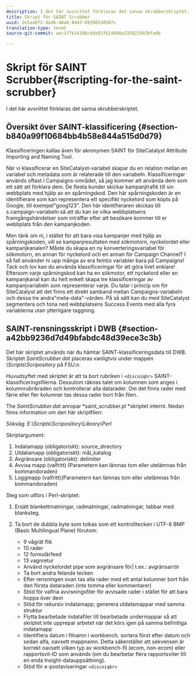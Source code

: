 ```yaml
---
description: I det här avsnittet förklaras det sanna skrubberskriptet.
title: Skript för SAINT Scrubber
uuid: 2e5aa6f2-dadb-48a6-8443-69396530587c
translation-type: tm+mt
source-git-commit: aec1f7b14198cdde91f61d490a235022943bfedb

---
```



# Skript för SAINT Scrubber{#scripting-for-the-saint-scrubber}

I det här avsnittet förklaras det sanna skrubberskriptet.

## Översikt över SAINT-klassificering {#section-b840a99f10684bb4b58e844a515d0d79}

Klassificeringen kallas även för akronymen SAINT för SiteCatalyst Attribute Importing and Naming Tool.

När vi klassificerar en SiteCatalyst-variabel skapar du en relation mellan en variabel och metadata som är relaterade till den variabeln. Klassificeringar används oftast i Campaigns-området, så jag kommer att använda dem som ett sätt att förklara dem. De flesta kunder skickar kampanjtrafik till sin webbplats med hjälp av en spårningskod. Den här spårningskoden är en identifierare som kan representera ett specifikt nyckelord som köpts på Google, till exempel&quot;goog123&quot;. Den här identifieraren skickas till s.campaign-variabeln så att du kan se vilka webbplatsens framgångshändelser som inträffar efter att besökare kommer till er webbplats från den kampanjkoden.

Men tänk om ni, i stället för att bara visa kampanjer med hjälp av spårningskoden, vill se kampanjresultaten med sökmotorn, nyckelordet eller kampanjkanalen? Måste du skapa en ny konverteringsvariabel för sökmotorn, en annan för nyckelord och en annan för Campaign Channel? I så fall använder ni upp många av era femtio variabler bara på Campaigns! Tack och lov kan du använda klassificeringar för att göra livet enklare! Eftersom varje spårningskod kan ha en sökmotor, ett nyckelord eller en kampanjkanal kan du helt enkelt skapa tre klassificeringar av kampanjvariabeln som representerar varje. Du talar i princip om för SiteCatalyst att det finns ett direkt samband mellan Campaigns-variabeln och dessa tre andra&quot;meta-data&quot;-värden. På så sätt kan du med SiteCatalyst segmentera och tona ned webbplatsens Success Events med alla fyra variablerna utan ytterligare taggning.

## SAINT-rensningsskript i DWB {#section-a42bb9236d7d49bfabdc48d39ece3c3b}

Det här skriptet används när du hämtar SAINT-klassificeringsdata till DWB. Skriptet *SaintScrubber.dat* placeras vanligtvis under mappen *\Scripts\Scripository* på FSU:n.

Huvudsyftet med skriptet är att ta bort rubriken i `<discoiqbr>` SAINT-klassificeringsfilerna. Dessutom räknas talet om kolumnen som anges i kolumnrubrikraden och kontrollerar alla datarader. Om det finns rader med färre eller fler kolumner tas dessa rader bort från filen.

The *SaintScrubber.dat* anropar *saint_scrubber.pl *skriptet internt. Nedan finns information om den här skriptfilen:

Sökväg: *E:\Scripts\Scripository\Library\Perl*

Skriptargument:

1. Indatamapp (obligatoriskt): source_directory
1. Utdatamapp (obligatoriskt): mål_katalog
1. Avgränsare (obligatoriskt): delimiter
1. Avvisa mapp (valfritt) (Parametern kan lämnas tom eller utelämnas från kommandoraden)
1. Loggmapp (valfritt)(Parametern kan lämnas tom eller utelämnas från kommandoraden)

Steg som utförs i Perl-skriptet:

1. Ersätt blankettmatningar, radmatningar, radmatningar, tabbar med blanksteg.
1. Ta bort de dubbla byte som tolkas som ett kontrolltecken i UTF-8 BMP (Basic Multilingual Plane) förutom:

   * 9 vågrät flik
   * 10 rader
   * 12 formulärfeed
   * 13 vagnretur
   * Använd nyckelordet pipe som avgränsare för| t.ex.: avgränsarrör
   * Ta bort andra felande tecken
   * Efter rensningen ovan tas alla rader med ett antal kolumner bort från den första dataraden (inte tomma eller kommentarer)
   * Stöd för valfria avvisningsfiler för avvisade rader i stället för att bara hoppa över dem
   * Stöd för rekursiv indatamapp; generera utdatamappar med samma struktur
   * Flytta bearbetade indatafiler till bearbetade undermappar så att skriptet inte upprepar arbetet när det körs igen på samma befintliga indatamapp
   * Identifiera datum i filnamn i workbench. sortera först efter datum och sedan alfa, oavsett mappnamn. Detta säkerställer att sekvensen är korrekt oavsett vilken typ av workbench-fil (ecom, non-ecom) eller rapportsvit-ID som används (om du bearbetar flera rapportsviter till en enda Insight-datauppsättning).
   * Stöd för e-postaviseringar `<discoiqbr>`


